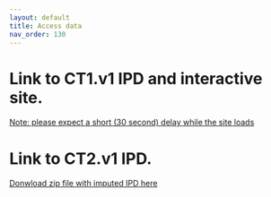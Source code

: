 ```yaml
---
layout: default
title: Access data
nav_order: 130
--- 
```

# Link to CT1.v1 IPD and interactive site. 
[Note: please expect a short (30 second) delay while the site loads](https://labsyspharm.shinyapps.io/hmsclinical/)

# Link to CT2.v1 IPD. 
[Donwload zip file with imputed IPD here](https://www.dropbox.com/sh/ourqmmh0l5uzmux/AADtmydISik-jXCmR0RDvfPLa?dl=1)
